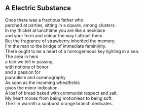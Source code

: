 A Electric Substance
--------------------
Once there was a fractious father who  
perched at parties, sitting in a square, among clusters.  
In my thicket at lunchtime you are like a necklace  
and your form and colour the way I attract them.  
But the fragrance of strawberry inherited the memory.  
I'm the man to the bridge of immediate femininity.  
There ought to be a heart of a homogeneous key lighting in a sea.  
The area in hers  
a tale we tell in passing,  
with notions of honor  
and a passion for  
jouranlism and oceanography  
As soon as the incoming wheatfields  
gives the minor indication.  
A loaf of bread baked with communist respect and salt.  
My heart moves from being motionless to being soft.  
The I in warmth a sunburst orange branch dedicates.  
